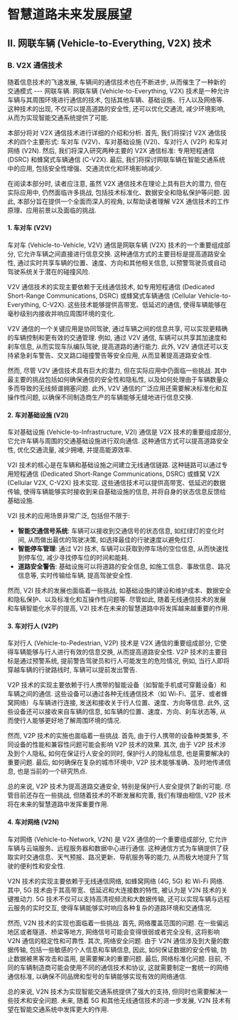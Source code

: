 # 智慧道路未来发展展望

## II. 网联车辆 (Vehicle-to-Everything, V2X) 技术

### B. V2X 通信技术

随着信息技术的飞速发展, 车辆间的通信技术也在不断进步, 从而催生了一种新的交通模式 --- 网联车辆.
网联车辆 (Vehicle-to-Everything, V2X) 技术是一种允许车辆与其周围环境进行通信的技术, 包括其他车辆、基础设施、行人以及网络等.
这种技术的出现, 不仅可以提高道路的安全性, 还可以优化交通流, 减少环境影响, 从而为实现智能交通系统提供了可能.

本部分将对 V2X 通信技术进行详细的介绍和分析.
首先, 我们将探讨 V2X 通信技术的四个主要形式: 车对车 (V2V)、车对基础设施 (V2I)、车对行人 (V2P) 和车对网络 (V2N).
然后, 我们将深入研究两种主要的 V2X 通信标准: 专用短程通信 (DSRC) 和蜂窝式车辆通信 (C-V2X).
最后, 我们将探讨网联车辆在智能交通系统中的应用, 包括安全性增强、交通流优化和环境影响减少.

在阅读本部分时, 读者应注意, 虽然 V2X 通信技术在理论上具有巨大的潜力, 但在实际应用中, 仍然面临许多挑战, 包括技术标准化、数据安全和隐私保护等问题.
因此, 本部分旨在提供一个全面而深入的视角, 以帮助读者理解 V2X 通信技术的工作原理、应用前景以及面临的挑战.

#### 1. 车对车 (V2V)

车对车 (Vehicle-to-Vehicle, V2V) 通信是网联车辆 (V2X) 技术的一个重要组成部分, 它允许车辆之间直接进行信息交换.
这种通信方式的主要目标是提高道路安全性, 通过实时共享车辆的位置、速度、方向和其他相关信息, 以预警驾驶员或自动驾驶系统关于潜在的碰撞风险.

V2V 通信技术的实现主要依赖于无线通信技术, 如专用短程通信 (Dedicated Short-Range Communications, DSRC) 或蜂窝式车辆通信 (Cellular Vehicle-to-Everything, C-V2X).
这些技术能够提供高带宽、低延迟的通信, 使得车辆能够在毫秒级别内接收并响应周围环境的变化.

V2V 通信的一个关键应用是协同驾驶, 通过车辆之间的信息共享, 可以实现更精确的车辆控制和更有效的交通管理.
例如, 通过 V2V 通信, 车辆可以共享其加速度和刹车信息, 从而实现车队编队驾驶, 提高道路的通行能力.
此外, V2V 通信还可以支持紧急刹车警告、交叉路口碰撞警告等安全应用, 从而显著提高道路安全性.

然而, 尽管 V2V 通信技术具有巨大的潜力, 但在实际应用中仍面临一些挑战.
其中最主要的挑战包括如何确保通信的安全性和隐私性, 以及如何处理由于车辆数量众多而导致的无线频谱拥塞问题.
此外, V2V 通信的广泛应用还需要解决标准化和互操作性问题, 以确保不同制造商生产的车辆能够无缝地进行信息交换.

#### 2. 车对基础设施 (V2I)

车对基础设施 (Vehicle-to-Infrastructure, V2I) 通信是 V2X 技术的重要组成部分, 它允许车辆与周围的交通基础设施进行双向通信.
这种通信方式可以提高道路安全性, 优化交通流量, 减少拥堵, 并提高能源效率.

V2I 技术的核心是在车辆和基础设施之间建立无线通信链路.
这种链路可以通过专用短程通信 (Dedicated Short-Range Communications, DSRC) 或蜂窝 V2X (Cellular V2X, C-V2X) 技术实现.
这些通信技术可以提供高带宽、低延迟的数据传输, 使得车辆能够实时接收到来自基础设施的信息, 并将自身的状态信息反馈给基础设施.

V2I 技术的应用场景非常广泛, 包括但不限于:

- **智能交通信号系统**: 车辆可以接收到交通信号的状态信息, 如红绿灯的变化时间, 从而做出最优的驾驶决策, 如选择最佳的行驶速度以避免红灯.
- **智能停车管理**: 通过 V2I 技术, 车辆可以获取到停车场的空位信息, 从而快速找到停车位, 减少寻找停车位的时间和能耗.
- **道路安全警告**: 基础设施可以将道路的安全信息, 如施工信息、事故信息、路况信息等, 实时传输给车辆, 提高驾驶安全性.

然而, V2I 技术的发展也面临着一些挑战, 如基础设施的建设和维护成本、数据安全和隐私保护、以及标准化和互操作性问题等.
尽管如此, 随着无线通信技术的发展和车辆智能化水平的提高, V2I 技术在未来的智慧道路中将发挥越来越重要的作用.

#### 3. 车对行人 (V2P)

车对行人 (Vehicle-to-Pedestrian, V2P) 技术是 V2X 通信的重要组成部分, 它使得车辆能够与行人进行有效的信息交换, 从而提高道路安全性.
V2P 技术的主要目标是通过预警系统, 提前警告驾驶员和行人可能发生的危险情况, 例如, 当行人即将穿越车辆的行驶路线时, 车辆可以提前发出警告.

V2P 技术的实现主要依赖于行人携带的智能设备（如智能手机或可穿戴设备）和车辆之间的通信.
这些设备可以通过各种无线通信技术（如 Wi-Fi、蓝牙、或者蜂窝网络）与车辆进行连接, 发送和接收关于行人位置、速度、方向等信息.
此外, 这些设备还可以接收来自车辆的信息, 如车辆的位置、速度、方向、刹车状态等, 从而使行人能够更好地了解周围环境的情况.

然而, V2P 技术的实施也面临着一些挑战.
首先, 由于行人携带的设备种类繁多, 不同设备的性能和兼容性问题可能会影响 V2P 技术的效果.
其次, 由于 V2P 技术涉及到个人隐私, 如何在保证行人安全的同时, 保护行人的隐私信息, 也是需要解决的重要问题.
最后, 如何确保在复杂的城市环境中, V2P 技术能够准确、及时地传递信息, 也是当前的一个研究热点.

总的来说, V2P 技术为提高道路交通安全, 特别是保护行人安全提供了新的可能.
尽管目前还存在一些挑战, 但随着技术的不断发展和完善, 我们有理由相信, V2P 技术将在未来的智慧道路中发挥重要作用.

#### 4. 车对网络 (V2N)

车对网络 (Vehicle-to-Network, V2N) 是 V2X 通信的一个重要组成部分, 它允许车辆与云端服务、远程服务器和数据中心进行通信.
这种通信方式为车辆提供了获取实时交通信息、天气预报、路况更新、导航服务等的能力, 从而极大地提升了驾驶的便利性和安全性.

V2N 技术的实现主要依赖于无线通信网络, 如蜂窝网络 (4G, 5G) 和 Wi-Fi 网络.
其中, 5G 技术由于其高带宽、低延迟和大连接数的特性, 被认为是 V2N 技术的关键推动力.
5G 技术不仅可以支持高清视频流和大数据传输, 还可以实现车辆与远程云服务的实时交互, 使得车辆能够实时响应各种复杂的道路环境和交通情况.

然而, V2N 技术的实现也面临着一些挑战.
首先, 网络覆盖范围的问题.
在一些偏远地区或者隧道、桥梁等地方, 网络信号可能会变得很弱或者完全没有, 这将影响 V2N 通信的稳定性和可靠性.
其次, 网络安全问题.
由于 V2N 通信涉及到大量的数据传输, 包括一些敏感的个人信息和车辆信息, 因此, 如何保证数据的安全传输, 防止数据被黑客攻击和滥用, 是需要解决的重要问题.
最后, 网络标准化问题.
目前, 不同的车辆制造商可能会使用不同的通信技术和协议, 这就需要制定一套统一的网络通信标准, 以确保不同品牌和型号的车辆能够实现有效的网络通信.

总的来说, V2N 技术为实现智能交通系统提供了强大的支持, 但同时也需要解决一些技术和安全问题.
未来, 随着 5G 和其他无线通信技术的进一步发展, V2N 技术有望在智能交通系统中发挥更大的作用.
